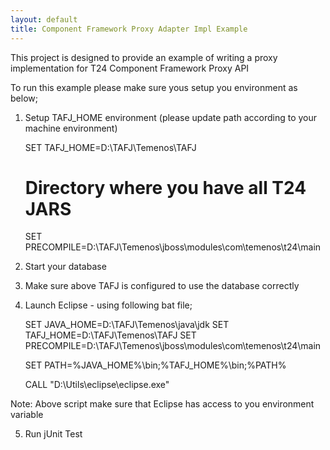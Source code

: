 ```yaml
---
layout: default
title: Component Framework Proxy Adapter Impl Example
---
```


This project is designed to provide an example of writing a proxy implementation for T24 Component Framework Proxy API

To run this example please make sure yous setup you environment as below;

1) Setup TAFJ_HOME environment (please update path according to your machine environment)

	
	SET TAFJ_HOME=D:\TAFJ\Temenos\TAFJ
	# Directory where you have all T24 JARS
	SET PRECOMPILE=D:\TAFJ\Temenos\jboss\modules\com\temenos\t24\main

2) Start your database
3) Make sure above TAFJ is configured to use the database correctly
4) Launch Eclipse - using following bat file;

	SET JAVA_HOME=D:\TAFJ\Temenos\java\jdk
	SET TAFJ_HOME=D:\TAFJ\Temenos\TAFJ
	SET PRECOMPILE=D:\TAFJ\Temenos\jboss\modules\com\temenos\t24\main

	SET PATH=%JAVA_HOME%\bin;%TAFJ_HOME%\bin;%PATH%

	CALL "D:\Utils\eclipse\eclipse.exe"

Note: Above script make sure that Eclipse has access to you environment variable

5) Run jUnit Test